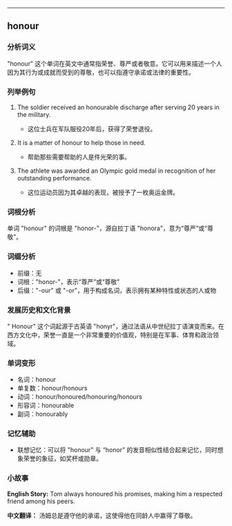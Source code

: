 
---------------
## honour
### 分析词义
"honour" 这个单词在英文中通常指荣誉、尊严或者敬意。它可以用来描述一个人因为其行为或成就而受到的尊敬，也可以指遵守承诺或法律的重要性。

### 列举例句
1. The soldier received an honourable discharge after serving 20 years in the military.
   - 这位士兵在军队服役20年后，获得了荣誉退役。

2. It is a matter of honour to help those in need.
   - 帮助那些需要帮助的人是件光荣的事。

3. The athlete was awarded an Olympic gold medal in recognition of her outstanding performance.
   - 这位运动员因为其卓越的表现，被授予了一枚奥运金牌。

### 词根分析
单词 "honour" 的词根是 "honor-"，源自拉丁语 "honora"，意为“尊严”或“尊敬”。

### 词缀分析
- 前缀：无
- 词根："honor-"，表示“尊严”或“尊敬”
- 后缀："-our" 或 "-or"，用于构成名词，表示拥有某种特性或状态的人或物

### 发展历史和文化背景
" Honour" 这个词起源于古英语 "honyr"，通过法语从中世纪拉丁语演变而来。在西方文化中，荣誉一直是一个非常重要的价值观，特别是在军事、体育和政治领域。

### 单词变形
- 名词：honour
- 单复数：honour/honours
- 动词：honour/honoured/honouring/honours
- 形容词：honourable
- 副词：honourably

### 记忆辅助
- 联想记忆：可以将 "honour" 与 “honor” 的发音相似性结合起来记忆，同时想象荣誉的象征，如奖杯或勋章。

### 小故事
**English Story:**
Tom always honoured his promises, making him a respected friend among his peers.

**中文翻译：**
汤姆总是遵守他的承诺，这使得他在同龄人中赢得了尊敬。

